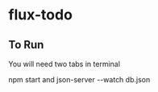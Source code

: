 # flux-todo

## To Run
You will need two tabs in terminal

npm start and json-server --watch db.json
